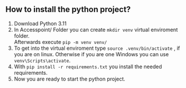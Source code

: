 ## How to install the python project?

1. Download Python 3.11
2. In Accesspoint/ Folder you can create ``mkdir venv`` virtual enviroment folder.  <br> Afterwards
   execute ``pip -m venv venv/``
3. To get into the virtual enviroment type ``source .venv/bin/activate`` , if you are on linux. Otherwise if you are one
   Windows you can use ``venv\Scripts\activate``.
4. With ``pip install -r requirements.txt`` you install the needed requirements.
5. Now you are ready to start the python project. 
